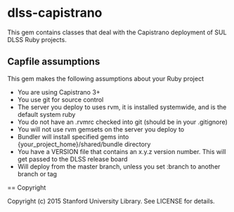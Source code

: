 # dlss-capistrano

This gem contains classes that deal with the Capistrano deployment of SUL DLSS Ruby projects.

## Capfile assumptions

This gem makes the following assumptions about your Ruby project

- You are using Capistrano 3+
- You use git for source control
- The server you deploy to uses rvm, it is installed systemwide, and is the default system ruby
- You do not have an .rvmrc checked into git (should be in your .gitignore)
- You will not use rvm gemsets on the server you deploy to
- Bundler will install specified gems into {your_project_home}/shared/bundle directory
- You have a VERSION file that contains an x.y.z version number. This will get passed to the DLSS release board
- Will deploy from the master branch, unless you set :branch to another branch or tag


== Copyright

Copyright (c) 2015 Stanford University Library. See LICENSE for details.
